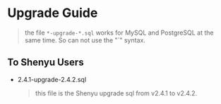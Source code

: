 # Upgrade Guide

> the file `*-upgrade-*.sql` works for MySQL and PostgreSQL at the same time. So can not use the "`" syntax.

## To Shenyu Users

- 2.4.1-upgrade-2.4.2.sql

  > this file is the Shenyu upgrade sql from v2.4.1 to v2.4.2.

